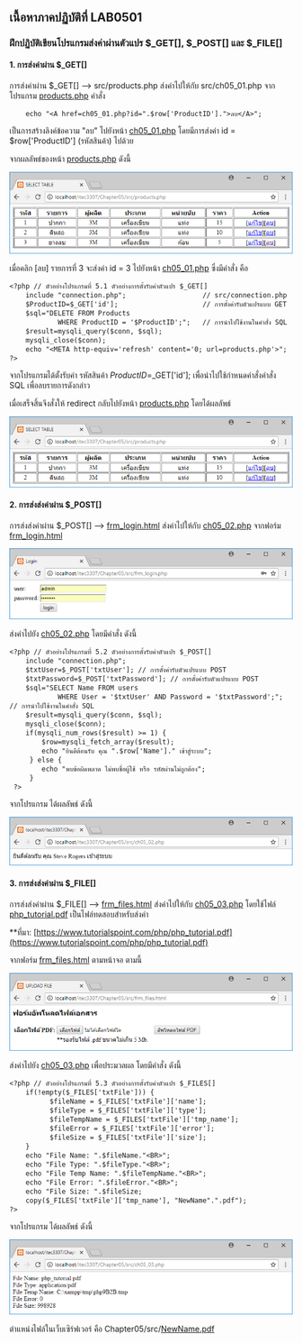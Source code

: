 ## เนื้อหาภาคปฏิบัติที่ LAB0501
### ฝึกปฏิบัติเขียนโปรแกรมส่งค่าผ่านตัวแปร $_GET[], $_POST[]  และ $_FILE[]
#### 1. การส่งค่าผ่าน $_GET[] 

การส่งค่าผ่าน $_GET[] --> src/products.php ส่งค่าไปให้กับ src/ch05_01.php
จากโปรแกรม [products.php](src/products.php) คำสั่ง 

```
    echo "<A href=ch05_01.php?id=".$row['ProductID'].">ลบ</A>";
```

เป็นการสร้างลิงค์ข้อความ "ลบ" ไปยังหน้า [ch05_01.php](src/ch05_01.php) 
โดยมีการส่งค่า id = $row['ProductID'] (รหัสสินค้า) ไปด้วย

จากผลลัพธ์ของหน้า [products.php](src/products.php) ดังนี้

<img src=output/products.png>

เมื่อคลิก [ลบ] รายการที่ 3 จะส่งค่า id = 3 ไปยังหน้า [ch05_01.php](src/ch05_01.php) ซึ่งมีคำสั่ง คือ

```
<?php // ตัวอย่างโปรแกรมที่ 5.1 ตัวอย่างการตั้งรับค่าตัวแปร $_GET[]
    include "connection.php";                   // src/connection.php
    $ProductID=$_GET['id'];                     // การตั้งค่ารับตัวแปรแบบ GET
    $sql="DELETE FROM Products 
            WHERE ProductID = '$ProductID';";   // การนำไปใช้งานในคำสั่ง SQL
    $result=mysqli_query($conn, $sql); 
    mysqli_close($conn);
    echo "<META http-equiv='refresh' content='0; url=products.php'>";
?>
```

จากโปรแกรมได้ตั้งรับค่า รหัสสินค้า $ProductID=$_GET['id'];
เพื่อนำไปใช้กำหนดคำสั่งคำสั่ง SQL เพื่อลบรายการดังกล่าว

เมื่อเสร็จสิ้นจึงสั่งให้ redirect กลับไปยังหน้า [products.php](src/products.php) โดยได้ผลลัพธ์

<img src=output/ch05_01.png>    

#### 2. การส่งส่งค่าผ่าน $_POST[]

การส่งส่งค่าผ่าน $_POST[] --> [frm_login.html](src/frm_login.html) ส่งค่าไปให้กับ [ch05_02.php](src/ch05_02.php)
จากฟอร์ม [frm_login.html](src/frm_login.html)

<img src=output/frm_login.png>

ส่งค่าไปยัง [ch05_02.php](src/ch05_02.php) โดยมีคำสั่ง ดังนี้

```
<?php // ตัวอย่างโปรแกรมที่ 5.2 ตัวอย่างการตั้งรับค่าตัวแปร $_POST[] 
    include "connection.php";
    $txtUser=$_POST['txtUser']; // การตั้งค่ารับตัวแปรแบบ POST
    $txtPassword=$_POST['txtPassword']; // การตั้งค่ารับตัวแปรแบบ POST
    $sql="SELECT Name FROM users 
            WHERE User = '$txtUser' AND Password = '$txtPassword';"; // การนำไปใช้งานในคำสั่ง SQL
    $result=mysqli_query($conn, $sql); 
    mysqli_close($conn);
    if(mysqli_num_rows($result) >= 1) {
        $row=mysqli_fetch_array($result);
        echo "ยินดีต้อนรับ คุณ ".$row['Name']." เข้าสู่ระบบ";
     } else {
        echo "พบข้อผิดพลาด ไม่พบชื่อผู้ใช้ หรือ รหัสผ่านไม่ถูกต้อง";
     }
 ?>
```

จากโปรแกรม ได้ผลลัพธ์ ดังนี้

<img src=output/ch05_02.png>

#### 3. การส่งส่งค่าผ่าน $_FILE[]

การส่งส่งค่าผ่าน $_FILE[] --> [frm_files.html](src/frm_files.html) ส่งค่าไปให้กับ [ch05_03.php](src/ch05_03.php)
โดยใช้ไฟล์ [php_tutorial.pdf](src/php_tutorial.pdf) เป็นไฟล์ทดสอบสำหรับส่งค่า 

**ที่มา: [https://www.tutorialspoint.com/php/php_tutorial.pdf](https://www.tutorialspoint.com/php/php_tutorial.pdf)

จากฟอร์ม [frm_files.html](src/frm_files.html) ตามหน้าจอ ตามนี้

<img src=output/frm_files.png>

ส่งค่าไปยัง [ch05_03.php](src/ch05_03.php) เพื่อประมวลผล โดยมีคำสั่ง ดังนี้

```
<?php // ตัวอย่างโปรแกรมที่ 5.3 ตัวอย่างการตั้งรับค่าตัวแปร $_FILES[] 
    if(!empty($_FILES['txtFile'])) {
          $fileName = $_FILES['txtFile']['name'];
          $fileType = $_FILES['txtFile']['type'];
          $fileTempName = $_FILES['txtFile']['tmp_name'];
          $fileError = $_FILES['txtFile']['error'];
          $fileSize = $_FILES['txtFile']['size'];
    }
    echo "File Name: ".$fileName."<BR>";
    echo "File Type: ".$fileType."<BR>";
    echo "File Temp Name: ".$fileTempName."<BR>";
    echo "File Error: ".$fileError."<BR>";
    echo "File Size: ".$fileSize;
    copy($_FILES['txtFile']['tmp_name'], "NewName".".pdf");
?>
```

จากโปรแกรม ได้ผลลัพธ์ ดังนี้

<img src=output/ch05_03.png>

ตำแหน่งไฟล์ในเว็บเซิร์ฟเวอร์ คือ Chapter05/src/[NewName.pdf](src/[NewName.pdf)